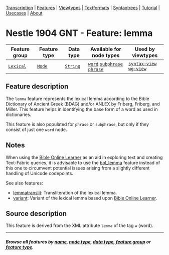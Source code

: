 <a name="start"></a>
<div class="hidden-content">
<a href="../transcription.md">Transcription</a> | <a href="README.md#start">Features</a> | <a href="../viewtypes.md#start">Viewtypes</a> | <a href="../textformats.md#start">Textformats</a> |  <a href="../syntaxtrees.md#start">Syntaxtrees</a> | <a href="../../tutorial/README.md#start">Tutorial</a> | <a href="../usecases/README.md#start">Usecases</a> | <a href="../about.md#start">About</a>
</div>

# Nestle 1904 GNT - Feature: lemma

Feature group | Feature type | Data type | Available for node types | Used by viewtypes
---  | --- | --- | --- | ---
[`Lexical`](featuresbygroup.md#lexical-features) | [`Node`](featuresbyfeaturetype.md#node-features) | [`String`](featuresbydatatype.md#string-datatype) |  [`word`](featuresbynodetype.md#word-nodes) [`subphrase`](featuresbynodetype.md#subphrase-nodes) [`phrase`](featuresbynodetype.md#phrase-nodes) | [`syntax-view`](../syntax-view.md#start) [`wg-view`](../wg-view.md#start)

## Feature description

The `lemma` feature represents the lexical lemma according to the Bible Dictionary of Ancient Greek (BDAG) and/or ANLEX by Friberg, Friberg, and Miller. This feature helps in identifying the base form of a word as used in dictionaries.

This feature is also populated for `phrase` or `subphrase`, but only if they consist of just one `word` node.

## Notes

When using the [Bible Online Learner](http://www.dadel.org/) as an aid in exploring text and creating Text-Fabric queries, it is advisable to use the [bol_lemma](bol_lemma.md#start) feature instead of this one to circumvent potential issues arising from a slightly different handling of Unicode codepoints.

See also features:
 * [lemmatranslit](lemmatranslit.md#start): Transliteration of the lexical lemma.
 * [variant](variant.md#start): Variant of the lexical lemma based upon [Bible Online Learner](http://www.dadel.org/).

## Source description

This feature is derived from the XML attribute `lemma` of the tag `w` (word).

---
#### *Browse all features by [name](featuresbyname.md#start), [node type](featuresbynodetype.md#start), [data type](featuresbydatatype.md#start), [feature group](featuresbygroup.md#start) or [feature type](featuresbyfeaturetype.md#start).*
